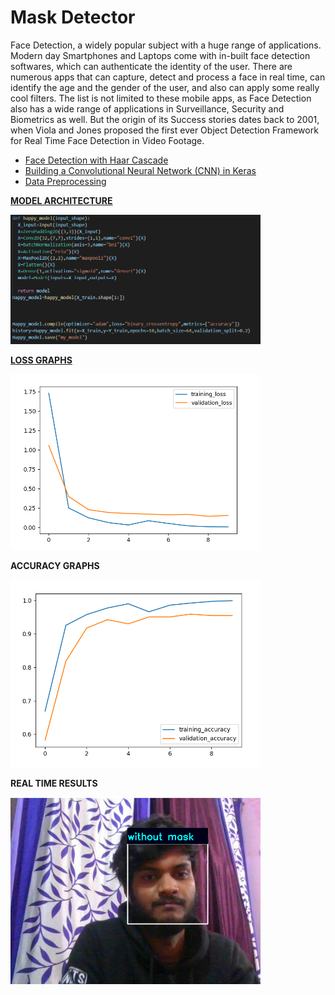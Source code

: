 # Mask Detector
Face Detection, a widely popular subject with a huge range of applications. Modern day Smartphones and Laptops come with in-built face detection softwares, which can authenticate the identity of the user. There are numerous apps that can capture, detect and process a face in real time, can identify the age and the gender of the user, and also can apply some really cool filters. The list is not limited to these mobile apps, as Face Detection also has a wide range of applications in Surveillance, Security and Biometrics as well. But the origin of its Success stories dates back to 2001, when Viola and Jones proposed the first ever Object Detection Framework for Real Time Face Detection in Video Footage.
<ul>
<li><a href="https://towardsdatascience.com/face-detection-with-haar-cascade-727f68dafd08">Face Detection with Haar Cascade</a></li>

<li><a href="https://towardsdatascience.com/building-a-convolutional-neural-network-cnn-in-keras-329fbbadc5f5">Building a Convolutional Neural Network (CNN) in Keras</a></li>
<li><a href="https://towardsdatascience.com/data-preprocessing-concepts-fa946d11c825" >Data Preprocessing</a></li>
</ul>


<u><b>MODEL ARCHITECTURE</b></u>

<img src="git/mode.png" width="400">



<u><b>LOSS GRAPHS</b></u>

<img src="git/loss.png" width="400">

<b>ACCURACY GRAPHS</b>

<img src="git/acc.png" width="400">



<b>REAL TIME RESULTS</b>

<img src="git/mask.png" width="400">
